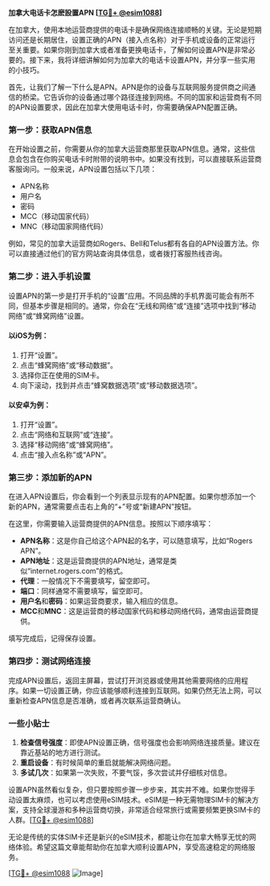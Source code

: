**加拿大电话卡怎麽設置APN [[TG💪+ @esim1088](https://t.me/s/esim1088)]**

在加拿大，使用本地运营商提供的电话卡是确保网络连接顺畅的关键。无论是短期访问还是长期居住，设置正确的APN（接入点名称）对于手机或设备的正常运行至关重要。如果你刚到加拿大或者准备更换电话卡，了解如何设置APN是非常必要的。接下来，我将详细讲解如何为加拿大的电话卡设置APN，并分享一些实用的小技巧。

首先，让我们了解一下什么是APN。APN是你的设备与互联网服务提供商之间通信的桥梁。它告诉你的设备通过哪个路径连接到网络。不同的国家和运营商有不同的APN设置要求，因此在加拿大使用电话卡时，你需要确保APN配置正确。

### **第一步：获取APN信息**
在开始设置之前，你需要从你的加拿大运营商那里获取APN信息。通常，这些信息会包含在你购买电话卡时附带的说明书中。如果没有找到，可以直接联系运营商客服询问。一般来说，APN设置包括以下几项：
- APN名称
- 用户名
- 密码
- MCC（移动国家代码）
- MNC（移动国家网络代码）

例如，常见的加拿大运营商如Rogers、Bell和Telus都有各自的APN设置方法。你可以直接通过他们的官方网站查询具体信息，或者拨打客服热线咨询。

### **第二步：进入手机设置**
设置APN的第一步是打开手机的“设置”应用。不同品牌的手机界面可能会有所不同，但基本步骤是相同的。通常，你会在“无线和网络”或“连接”选项中找到“移动网络”或“蜂窝网络”设置。

#### **以iOS为例：**
1. 打开“设置”。
2. 点击“蜂窝网络”或“移动数据”。
3. 选择你正在使用的SIM卡。
4. 向下滚动，找到并点击“蜂窝数据选项”或“移动数据选项”。

#### **以安卓为例：**
1. 打开“设置”。
2. 点击“网络和互联网”或“连接”。
3. 选择“移动网络”或“蜂窝网络”。
4. 点击“接入点名称”或“APN”。

### **第三步：添加新的APN**
在进入APN设置后，你会看到一个列表显示现有的APN配置。如果你想添加一个新的APN，通常需要点击右上角的“+”号或“新建APN”按钮。

在这里，你需要输入运营商提供的APN信息。按照以下顺序填写：

- **APN名称**：这是你自己给这个APN起的名字，可以随意填写，比如“Rogers APN”。
- **APN地址**：这是运营商提供的APN地址，通常是类似“internet.rogers.com”的格式。
- **代理**：一般情况下不需要填写，留空即可。
- **端口**：同样通常不需要填写，留空即可。
- **用户名**和**密码**：如果运营商要求，输入相应的信息。
- **MCC**和**MNC**：这是运营商的移动国家代码和移动网络代码，通常由运营商提供。

填写完成后，记得保存设置。

### **第四步：测试网络连接**
完成APN设置后，返回主屏幕，尝试打开浏览器或使用其他需要网络的应用程序。如果一切设置正确，你应该能够顺利连接到互联网。如果仍然无法上网，可以重新检查APN信息是否准确，或者再次联系运营商确认。

### **一些小贴士**
1. **检查信号强度**：即使APN设置正确，信号强度也会影响网络连接质量。建议在靠近基站的地方进行测试。
2. **重启设备**：有时候简单的重启就能解决网络问题。
3. **多试几次**：如果第一次失败，不要气馁，多次尝试并仔细核对信息。

设置APN虽然看似复杂，但只要按照步骤一步步来，其实并不难。如果你觉得手动设置太麻烦，也可以考虑使用eSIM技术。eSIM是一种无需物理SIM卡的解决方案，支持全球漫游和多种运营商切换，非常适合经常旅行或需要频繁更换SIM卡的人群。[[TG💪+ @esim1088](https://t.me/s/esim1088)]

无论是传统的实体SIM卡还是新兴的eSIM技术，都能让你在加拿大畅享无忧的网络体验。希望这篇文章能帮助你在加拿大顺利设置APN，享受高速稳定的网络服务。

[[TG💪+ @esim1088](https://t.me/s/esim1088) ![Image](https://i.postimg.cc/4NQfJmqS/Snipaste-2025-05-13-00-14-12.png)]